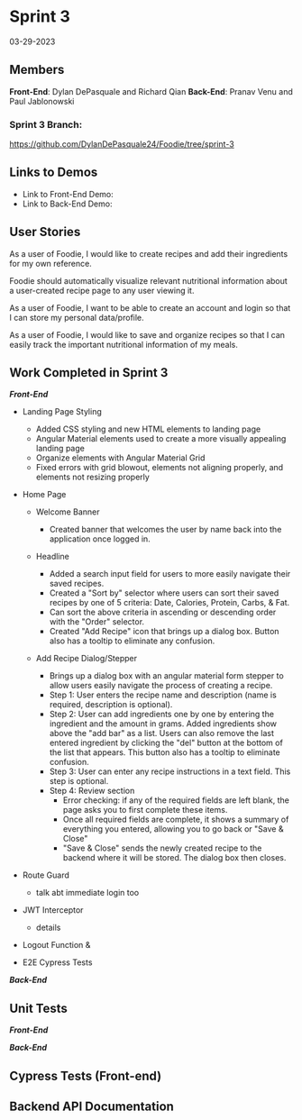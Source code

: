 # Sprint 3
03-29-2023
## Members
**Front-End**: Dylan DePasquale and Richard Qian
**Back-End**: Pranav Venu and Paul Jablonowski

### Sprint 3 Branch: 
https://github.com/DylanDePasquale24/Foodie/tree/sprint-3

## Links to Demos
- Link to Front-End Demo:
- Link to Back-End Demo:

## User Stories

As a user of Foodie, I would like to create recipes and add their ingredients for my own reference.

Foodie should automatically visualize relevant nutritional information about a user-created recipe page to any user viewing it.

As a user of Foodie, I want to be able to create an account and login so that I can store my personal data/profile.

As a user of Foodie, I would like to save and organize recipes so that I can easily track the important nutritional information of my meals.


## Work Completed in Sprint 3

***Front-End***
* Landing Page Styling
  * Added CSS styling and new HTML elements to landing page
  * Angular Material elements used to create a more visually appealing landing page
  * Organize elements with Angular Material Grid
  * Fixed errors with grid blowout, elements not aligning properly, and elements not resizing properly

 * Home Page
    * Welcome Banner
      * Created banner that welcomes the user by name back into the application once logged in. 

    * Headline
      * Added a search input field for users to more easily navigate their saved recipes.
      * Created a "Sort by" selector where users can sort their saved recipes by one of 5 criteria: Date, Calories, Protein, Carbs, & Fat. 
      * Can sort the above criteria in ascending or descending order with the "Order" selector.
      * Created "Add Recipe" icon that brings up a dialog box. Button also has a tooltip to eliminate any confusion.

    * Add Recipe Dialog/Stepper
      * Brings up a dialog box with an angular material form stepper to allow users easily navigate the process of creating a recipe. 
      * Step 1: User enters the recipe name and description (name is required, description is optional).
      * Step 2: User can add ingredients one by one by entering the ingredient and the amount in grams. Added ingredients show above the "add bar" as a list. Users can also remove the last entered ingredient by clicking the "del" button at the bottom of the list that appears. This button also has a tooltip to eliminate confusion.
      * Step 3: User can enter any recipe instructions in a text field. This step is optional.
      * Step 4: Review section
        * Error checking: if any of the required fields are left blank, the page asks you to first complete these items.
        * Once all required fields are complete, it shows a summary of everything you entered, allowing you to go back or "Save & Close"
        * "Save & Close" sends the newly created recipe to the backend where it will be stored. The dialog box then closes.


* Route Guard
  * talk abt immediate login too

* JWT Interceptor
  * details


* Logout Function &

* E2E Cypress Tests
  


***Back-End***



## Unit Tests

***Front-End***


***Back-End***


## Cypress Tests (Front-end)

## Backend API Documentation
